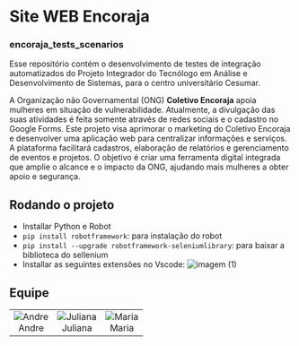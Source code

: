 # Site WEB Encoraja 
### encoraja_tests_scenarios

Esse repositório contém o desenvolvimento de testes de integração automatizados do Projeto Integrador do Tecnólogo em Análise e Desenvolvimento de Sistemas, para o centro universitário Cesumar. 

A Organização não Governamental (ONG) **Coletivo Encoraja** apoia mulheres em situação de vulnerabilidade. Atualmente, a divulgação das suas atividades é feita somente através de redes sociais e o cadastro no Google Forms. Este projeto visa aprimorar o marketing do Coletivo Encoraja e desenvolver uma aplicação web para centralizar informações e serviços. A plataforma facilitará cadastros, elaboração de relatórios e gerenciamento de eventos e projetos. O objetivo é criar uma ferramenta digital integrada que amplie o alcance e o impacto da ONG, ajudando mais mulheres a obter apoio e segurança.

## Rodando o projeto
- Installar Python e Robot
- ```pip install robotframework```: para instalação do robot
- ```pip install --upgrade robotframework-seleniumlibrary```: para baixar a biblioteca do sellenium
- Installar as seguintes extensões no Vscode:
  ![imagem (1)](https://github.com/user-attachments/assets/6eb91439-6186-431a-9f1e-334f3bcd2887)


## Equipe

<div style="text-align: center;">
    <table style="margin: 0 auto;">
        <tr>
            <td style="text-align:center;">
                <img src="https://media.licdn.com/dms/image/D4D03AQGjkE_TgqbwKQ/profile-displayphoto-shrink_200_200/0/1718147518615?e=1724889600&v=beta&t=dCYM0msqZWamQgfJAzBAYYFhhYgRl8zxERn10DlclqY" alt="Andre">
                <br>
                Andre
            </td>
            <td style="text-align:center;">
                <img src="https://media.licdn.com/dms/image/D4D03AQHr7w0DU_lM6A/profile-displayphoto-shrink_200_200/0/1710427543029?e=1724889600&v=beta&t=-ikLLjJ1mI2aTjpnJ_AMIrOtaeidvhuCuB5RopXbFLo" alt="Juliana">
                <br>
                Juliana
            </td>
            <td style="text-align:center;">
                <img src="https://media.licdn.com/dms/image/D4E03AQHYW0e702e5IQ/profile-displayphoto-shrink_200_200/0/1711017086059?e=1724889600&v=beta&t=fKGDdxVltlIu3ENXcmUg7Zg9b1NxvO0dICFFuYeImPQ" alt="Maria">
                <br>
                Maria
            </td>
        </tr>
    </table>
</div>

